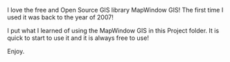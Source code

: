 I love the free and Open Source GIS library MapWindow GIS! The first time I used it was back to the year of 2007!

I put what I learned of using the MapWindow GIS in this Project folder. It is quick to start to use it and it is always free to use!

Enjoy.
